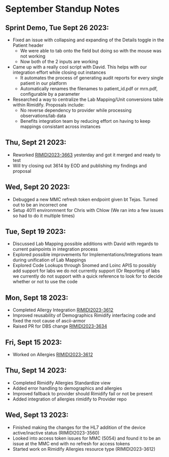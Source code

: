 # September Standup Notes


## Sprint Demo, Tue Sept 26 2023:
<ul>
	<li>
		Fixed an issue with collapsing and expanding of the Details toggle in the Patient header
		<ul>
			<li>We were able to tab onto the field but doing so with the mouse was not working</li>
			<li>Now both of the 2 inputs are working</li>
		</ul>
	</li>
	<li>
		Came up with a really cool script with David. This helps with our integration effort while closing out instances
		<ul>
			<li>It automates the process of generating audit reports for every single patient in our platform</li>
			<li>Automatically renames the filenames to patient_id.pdf or mrn.pdf, configurable by a parameter</li>
		</ul>
	</li>
	<li>
		Researched a way to centralize the Lab Mapping/Unit conversions table within Rimidify. Proposals include:
		<ul>
			<li>No reverse dependency to provider while processing observations/lab data</li>
			<li>Benefits integration team by reducing effort on having to keep mappings consistant across instances</li>
		</ul>
	</li>
</ul>

## Thu, Sept 21 2023:
<ul>
	<li>Reworked <a href="https://rimidi.atlassian.net/browse/RIMIDI2023-3663">RIMIDI2023-3663</a> yesterday and got it merged and ready to test</li>
	<li>Will try closing out 3614 by EOD and publishing my findings and proposal</li>
</ul>

## Wed, Sept 20 2023:
<ul>
	<li>Debugged a new MMC refresh token endpoint given bt Tejas. Turned out to be an incorrect one</li>
	<li>Setup 4011 environmnent for Chris with Chlow (We ran into a few issues so had to do it multiple times)</li>
</ul>

## Tue, Sept 19 2023:
<ul>
	<li>Discussed Lab Mapping possible additions with David with regards to current painpoints in integration process</li>
	<li>Explored possible improvements for Implementations/Integrations team during unification of Lab Mappings</li>
	<li>Explored Code Lookups through Snomed and Loinc APIS to possibly add support for labs we do not currently support (Or Reporting of labs we currently do not support with a quick reference to look for to decide whether or not to use the code</li>
</ul>

## Mon, Sept 18 2023:
<ul>
	<li>Completed Allergy Integration <a href="https://rimidi.atlassian.net/browse/RIMIDI2023-3612">RIMIDI2023-3612</a></li>
	<li>Improved reusability of Demographics Rimidify interfacing code and fixed the root cause of ascii-armor</li>
	<li>Raised PR for DBS change <a href="https://rimidi.atlassian.net/browse/RIMIDI2023-3634">RIMIDI2023-3634</a></li>
</ul>


## Fri, Sept 15 2023:
<ul>
	<li>Worked on Allergies <a href="https://rimidi.atlassian.net/browse/RIMIDI2023-3612">RIMIDI2023-3612</a></li>
</ul>

## Thu, Sept 14 2023:
<ul>
	<li>Completed Rimidify Allergies Standardize view</li>
	<li>Added error handling to demographics and allergies</li>
	<li>Improved fallback to provider should Rimidify fail or not be present</li>
	<li>Added integration of allergies rimidify to Provider repo</li>
</ul>

## Wed, Sept 13 2023:
<ul>
	<li>Finished making the changes for the HL7 addition of the device active/inactive status (RIMIDI2023-3560)</li>
	<li>Looked into access token issues for MMC (5054) and found it to be an issue at the MMC end with no refresh for access tokens</li>
	<li>Started work on Rimidify Allergies resource type (RIMIDI2023-3612)</li>
</ul>
